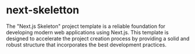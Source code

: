# next-skeletton
The "Next.js Skeleton" project template is a reliable foundation for developing modern web applications using Next.js. This template is designed to accelerate the project creation process by providing a solid and robust structure that incorporates the best development practices.
